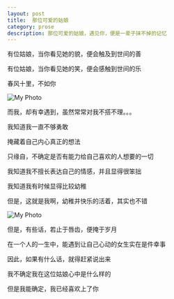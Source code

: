 ```yaml
---
layout: post
title:  那位可爱的姑娘
category: prose
description: 那位可爱的姑娘，遇见你，便是一辈子抹不掉的记忆
---
```



有位姑娘，当你看见她的貌，便会触及到世间的善

有位姑娘，当你看见她的笑，便会感触到世间的乐

春风十里，不如你

![My Photo](http://ww2.sinaimg.cn/bmiddle/9fcdce0djw1es0mdr8yksj20c80ed751.jpg)

而我，却有幸遇到，虽然常常对我不搭不理。。。

我知道我一直不够勇敢

掩藏着自己内心真正的想法

只缘自，不确定是否有能力给自己喜欢的人想要的一切


我知道我不擅长表达自己的情感，并且显得很笨拙

我知道我有时候显得比较幼稚

但是，这就是我啊，幼稚并快乐的活着，其实也不错


![My Photo](http://images.enet.com.cn/egames/articleimage/201110/20111013104602772.jpg)

但是，有些话，若止于唇齿，便掩于岁月

在一个人的一生中，能遇到让自己心动的女生实在是件幸事

因此，如果有什么话，就得赶紧说出来

我不确定我在这位姑娘心中是什么样的

但是我能确定，我已经喜欢上了你






